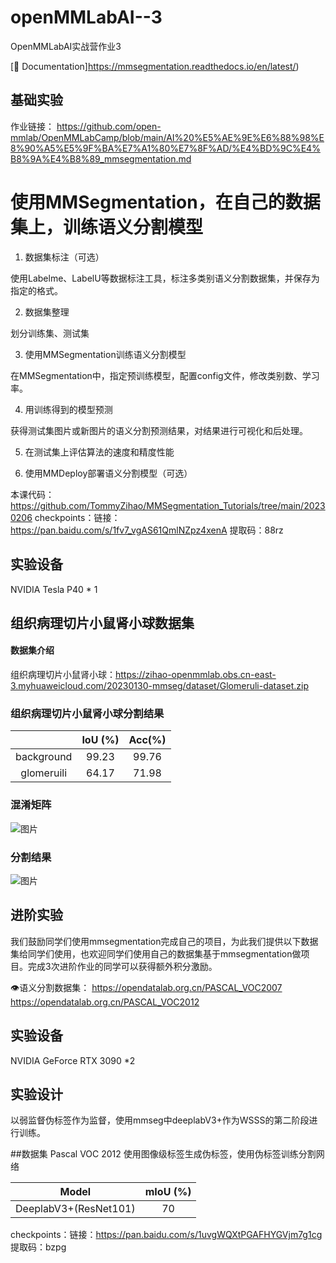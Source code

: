 # openMMLabAI--3
OpenMMLabAI实战营作业3

[📘 Documentation]https://mmsegmentation.readthedocs.io/en/latest/)



## 基础实验
作业链接：
https://github.com/open-mmlab/OpenMMLabCamp/blob/main/AI%20%E5%AE%9E%E6%88%98%E8%90%A5%E5%9F%BA%E7%A1%80%E7%8F%AD/%E4%BD%9C%E4%B8%9A%E4%B8%89_mmsegmentation.md

# 使用MMSegmentation，在自己的数据集上，训练语义分割模型
1. 数据集标注（可选）

使用Labelme、LabelU等数据标注工具，标注多类别语义分割数据集，并保存为指定的格式。

2. 数据集整理

划分训练集、测试集

3. 使用MMSegmentation训练语义分割模型

在MMSegmentation中，指定预训练模型，配置config文件，修改类别数、学习率。

4. 用训练得到的模型预测

获得测试集图片或新图片的语义分割预测结果，对结果进行可视化和后处理。

5. 在测试集上评估算法的速度和精度性能

6. 使用MMDeploy部署语义分割模型（可选）

本课代码：https://github.com/TommyZihao/MMSegmentation_Tutorials/tree/main/20230206
checkpoints：链接：https://pan.baidu.com/s/1fv7_vgAS61QmlNZpz4xenA 提取码：88rz 

## 实验设备
NVIDIA Tesla P40 * 1

##  组织病理切片小鼠肾小球数据集

#### 数据集介绍


组织病理切片小鼠肾小球：https://zihao-openmmlab.obs.cn-east-3.myhuaweicloud.com/20230130-mmseg/dataset/Glomeruli-dataset.zip



### 组织病理切片小鼠肾小球分割结果

|                |  IoU (%) |Acc(%)|
| :-----------------: |  :-------: | :-------: |
| background |   99.23   |99.76|
| glomeruili |   64.17   |71.98|

### 混淆矩阵
![图片](https://user-images.githubusercontent.com/101508488/218174224-7fcb452a-6c75-44b9-a390-9930c4f52eb7.png)

### 分割结果
![图片](https://user-images.githubusercontent.com/101508488/218174363-9640b132-eb75-4cb0-bb1d-40d517ebfa6d.png)



## 进阶实验
我们鼓励同学们使用mmsegmentation完成自己的项目，为此我们提供以下数据集给同学们使用，也欢迎同学们使用自己的数据集基于mmsegmentation做项目。完成3次进阶作业的同学可以获得额外积分激励。

👁️语义分割数据集：
https://opendatalab.org.cn/PASCAL_VOC2007
https://opendatalab.org.cn/PASCAL_VOC2012

## 实验设备
NVIDIA GeForce RTX 3090 *2

## 实验设计
以弱监督伪标签作为监督，使用mmseg中deeplabV3+作为WSSS的第二阶段进行训练。

##数据集 Pascal VOC 2012
使用图像级标签生成伪标签，使用伪标签训练分割网络

|        Model        |  mIoU (%) |
| :-----------------: |  :-------: |
|DeeplabV3+(ResNet101)|   70   |
 checkpoints：链接：https://pan.baidu.com/s/1uvgWQXtPGAFHYGVjm7g1cg 提取码：bzpg 
